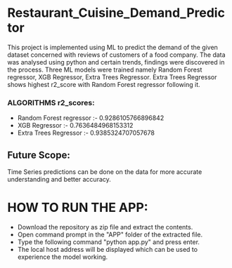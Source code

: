# Restaurant_Cuisine_Demand_Predictor

This project is implemented using ML to predict the demand of the given dataset concerned with reviews of customers of a food company. The data was analysed using python and certain trends, findings were discovered in the process. Three ML models were trained namely Random Forest regressor, XGB Regressor, Extra Trees Regressor. Extra Trees Regressor shows highest r2_score with Random Forest regressor following it.
### ALGORITHMS r2_scores:
* Random Forest regressor :- 0.9286105766896842
* XGB Regressor :- 0.7636484968153312
* Extra Trees Regressor :- 0.9385324707057678

## Future Scope:
Time Series predictions can be done on the data for more accurate understanding and better accuracy.

# HOW TO RUN THE APP:
* Download the repository as zip file and extract the contents.
* Open command prompt in the "APP" folder of the extracted file.
* Type the following command "python app.py" and press enter.
* The local host address will be displayed which can be used to experience the model working.
